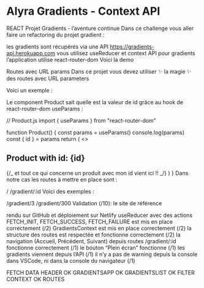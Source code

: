 # Alyra Gradients - Context API

REACT
Projet Gradients - l’aventure continue
Dans ce challenge vous aller faire un refactoring du projet gradient :

les gradients sont récupérés via une API https://gradients-api.herokuapp.com
vous utilisez useReducer et context API pour gradients
l’application utilise react-router-dom
Voici la demo

Routes avec URL params
Dans ce projet vous devez utiliser ✨ la magie ✨ des routes avec URL parameters

Voici un exemple :

<Switch>
  <Route exact path="/">
    <Home />
  </Route>
  <Route exact path="/product/:id">
    <Product />
  </Route>
</Switch>
Le component Product sait quelle est la valeur de id grâce au hook de react-router-dom useParams :

// Product.js
import { useParams } from "react-router-dom"

function Product() {
const params = useParams()
console.log(params)
const { id } = params
return (
<>
<h2>Product with id: {id}</h2>
{/_ et tout ce qui concerne un produit avec mon id vient ici !! _/}
</>
)
}
Dans notre cas les routes à mettre en place sont :

/
/gradient/:id
Voici des exemples :

/gradient/3
/gradient/300
Validation (/10):
le site de référence

rendu sur GitHub et déploiement sur Netlify
useReducer avec des actions FETCH_INIT, FETCH_SUCCESS, FETCH_FAILURE est mis en place correctement (/2)
GradientsContext est mis en place correctement (/2)
la structure des routes est respectée et fonctionne correctement (/2)
la navigation (Accueil, Précédent, Suivant) depuis routes /gradient/:id fonctionne correctement (/1)
le bouton “Plein écran” fonctionne (/1)
les gradients viennent depuis l’API (/1)
il n’y a pas de warning depuis la console dans VSCode, ni dans la console du navigateur (/1)

FETCH DATA HEADER OK GRADIENTSAPP OK GRADIENTSLIST OK
FILTER CONTEXT OK 
ROUTES

